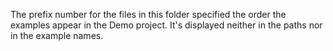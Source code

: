 The prefix number for the files in this folder specified the order the examples appear in the Demo project. It's displayed neither in the paths nor in the example names.
